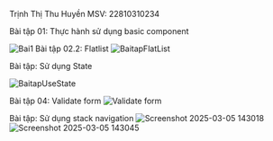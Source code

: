 
Trịnh Thị Thu Huyền
MSV: 22810310234

Bài tập 01: Thực hành sử dụng basic component

![Bai1](https://github.com/user-attachments/assets/fa34aa77-79b3-4317-ba36-3e5e0c7abb01)
Bài tập 02.2: Flatlist
![BaitapFlatList](https://github.com/user-attachments/assets/d4dc844d-62fb-4f29-8293-226669f08945)

Bài tập: Sử dụng State

![BaitapUseState](https://github.com/user-attachments/assets/10a8860a-9aad-4d04-9156-a46f0c53dcf2)

Bài tập 04: Validate form
![Validate form](https://github.com/user-attachments/assets/e67b6920-d90a-40f7-bd19-65656f6bf305)

Bài tập: Sử dụng stack navigation
![Screenshot 2025-03-05 143018](https://github.com/user-attachments/assets/503a1617-886b-4f3a-91b2-1b587c19a594)
![Screenshot 2025-03-05 143045](https://github.com/user-attachments/assets/39a11b79-bf39-472e-b1dd-450711687336)
